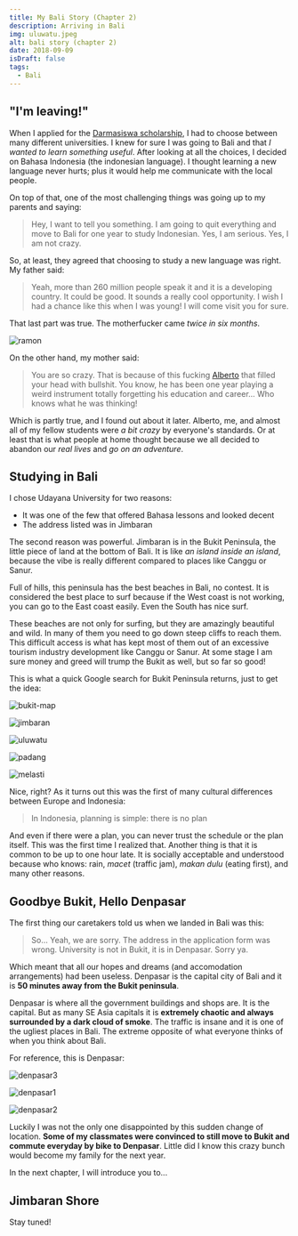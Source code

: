 ```yaml
---
title: My Bali Story (Chapter 2)
description: Arriving in Bali
img: uluwatu.jpeg
alt: bali story (chapter 2)
date: 2018-09-09
isDraft: false
tags: 
  - Bali
---
```


## "I'm leaving!"

When I applied for the [Darmasiswa scholarship](http://darmasiswa.kemdikbud.go.id/), I had to choose between many different universities. I knew for sure I was going to Bali and that _I wanted to learn something useful_. After looking at all the choices, I decided on Bahasa Indonesia (the indonesian language). I thought learning a new language never hurts; plus it would help me communicate with the local people.

On top of that, one of the most challenging things was going up to my parents and saying:

> Hey, I want to tell you something. I am going to quit everything and move to Bali for one year to study Indonesian. Yes, I am serious. Yes, I am not crazy.

So, at least, they agreed that choosing to study a new language was right. My father said:

> Yeah, more than 260 million people speak it and it is a developing country. It could be good. It sounds a really cool opportunity. I wish I had a chance like this when I was young! I will come visit you for sure.

That last part was true. The motherfucker came _twice in six months_.

![ramon](//images.ctfassets.net/qf4deux2v57b/2AqsCWTsiAM6qUCuwMSo0G/17346497a6e85e385f63049ef2e90720/ramon.jpg)

On the other hand, my mother said:

> You are so crazy. That is because of this fucking [Alberto](https://bulenya.xyz/bali-story-1/) that filled your head with bullshit. You know, he has been one year playing a weird instrument totally forgetting his education and career... Who knows what he was thinking!

Which is partly true, and I found out about it later. Alberto, me, and almost all of my fellow students were _a bit crazy_ by everyone's standards. Or at least that is what people at home thought because we all decided to abandon our _real lives_ and _go on an adventure_.

## Studying in Bali

I chose Udayana University for two reasons:

- It was one of the few that offered Bahasa lessons and looked decent
- The address listed was in Jimbaran

The second reason was powerful. Jimbaran is in the Bukit Peninsula, the little piece of land at the bottom of Bali. It is like _an island inside an island_, because the vibe is really different compared to places like Canggu or Sanur.

Full of hills, this peninsula has the best beaches in Bali, no contest. It is considered the best place to surf because if the West coast is not working, you can go to the East coast easily. Even the South has nice surf.

These beaches are not only for surfing, but they are amazingly beautiful and wild. In many of them you need to go down steep cliffs to reach them. This difficult access is what has kept most of them out of an excessive tourism industry development like Canggu or Sanur. At some stage I am sure money and greed will trump the Bukit as well, but so far so good!

This is what a quick Google search for Bukit Peninsula returns, just to get the idea:

![bukit-map](//images.ctfassets.net/qf4deux2v57b/6I1BGSh69yWaCSaGMUSui4/201a1d2340a5df25c5a2c627ebcb5460/bukit-map.jpg) 

![jimbaran](//images.ctfassets.net/qf4deux2v57b/4QzfZdjXFCIK8Mwc8MOKaI/2b42512e02328864d9320efda0e02579/jimbaran.jpg) 

![uluwatu](//images.ctfassets.net/qf4deux2v57b/2zMx7BPzrGIawmg2UQuakC/adc7f55d7a9bbaea68a1bbb640301241/uluwatu.jpg) 

![padang](//images.ctfassets.net/qf4deux2v57b/5JCk7BnaiQmkIUyAImoQew/e776b335146368fa7b330f9d99cf6232/padang.jpg) 

![melasti](//images.ctfassets.net/qf4deux2v57b/6oh8QNoqdiKkUIgQy8AiuO/d9e02c2e1d156dfabbfe8807b11644eb/melasti.jpg)

Nice, right? As it turns out this was the first of many cultural differences between Europe and Indonesia:

> In Indonesia, planning is simple: there is no plan

And even if there were a plan, you can never trust the schedule or the plan itself. This was the first time I realized that. Another thing is that it is common to be up to one hour late. It is socially acceptable and understood because who knows: rain, _macet_ (traffic jam), _makan dulu_ (eating first), and many other reasons.

## Goodbye Bukit, Hello Denpasar

The first thing our caretakers told us when we landed in Bali was this:

> So... Yeah, we are sorry. The address in the application form was wrong. University is not in Bukit, it is in Denpasar. Sorry ya.

Which meant that all our hopes and dreams (and accomodation arrangements) had been useless. Denpasar is the capital city of Bali and it is **50 minutes away from the Bukit peninsula**.

Denpasar is where all the government buildings and shops are. It is the capital. But as many SE Asia capitals it is **extremely chaotic and always surrounded by a dark cloud of smoke**. The traffic is insane and it is one of the ugliest places in Bali. The extreme opposite of what everyone thinks of when you think about Bali.

For reference, this is Denpasar:

![denpasar3](//images.ctfassets.net/qf4deux2v57b/Rvzy5cdGACyoAgsgeciO8/7b5b07c2acc5bf109796b3cfcb17e0b7/denpasar3.jpg) 

![denpasar1](//images.ctfassets.net/qf4deux2v57b/xj3ZhFXH32cWSmu2qAIss/c05db7ab17675be43dc16db4768c1268/denpasar1.jpg) 

![denpasar2](//images.ctfassets.net/qf4deux2v57b/5FsksNO3zqUGSKs8WCSUMs/85a9f194c06229e45ca5b55f1dda62ec/denpasar2.jpg)

Luckily I was not the only one disappointed by this sudden change of location. **Some of my classmates were convinced to still move to Bukit and commute everyday by bike to Denpasar**. Little did I know this crazy bunch would become my family for the next year.

In the next chapter, I will introduce you to...

## Jimbaran Shore

Stay tuned!


